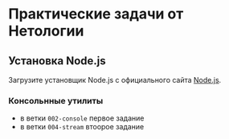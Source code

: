# Практические задачи от Нетологии

## Установка Node.js
Загрузите установщик Node.js с официального сайта [Node.js](https://nodejs.org/).

### Консольнные утилиты
- в ветки `002-console` первое задание
- в ветки `004-stream` втоорое задание

